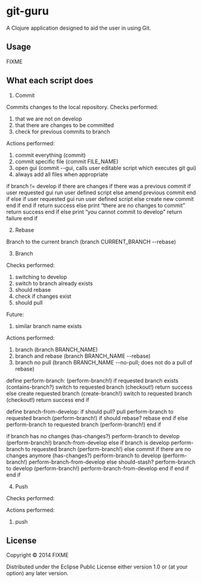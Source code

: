# git-guru

A Clojure application designed to aid the user in using Git.

## Usage

FIXME

## What each script does

1. Commit

Commits changes to the local repository. Checks performed:

1. that we are not on develop
2. that there are changes to be committed
3. check for previous commits to branch

Actions performed:

1. commit everything (commit)
2. commit specific file (commit FILE_NAME)
3. open gui (commit --gui, calls user editable script which executes git gui)
4. always add all files when appropriate

if branch != develop
	if there are changes
		if there was a previous commit
			if user requested gui
				run user defined script
			else
				amend previous commit
			end if
		else
			if user requested gui
				run user defined script
			else
				create new commit
			end if
		end if
		return success
	else
		print “there are no changes to commit”
		return success
	end if
else
	print “you cannot commit to develop”
	return failure
end if

2. Rebase

Branch to the current branch
(branch CURRENT_BRANCH --rebase)

3. Branch

Checks performed:

1. switching to develop
2. switch to branch already exists
3. should rebase
4. check if changes exist
5. should pull

Future:

1. similar branch name exists

Actions performed:

1. branch (branch BRANCH_NAME)
2. branch and rebase (branch BRANCH_NAME --rebase)
3. branch no pull (branch BRANCH_NAME --no-pull; does not do a pull of rebase)

define perform-branch: (perform-branch!)
	if requested branch exists (contains-branch?)
		switch to requested branch (checkout!)
		return success
	else
		create requested branch (create-branch!)
		switch to requested branch (checkout!)
		return success
	end if

define branch-from-develop:
	if should pull?
		pull
		perform-branch to requested branch (perform-branch!)
		if should rebase?
			rebase
		end if
	else
		perform-branch to requested branch (perform-branch!)
	end if

if branch has no changes (has-changes?)
	perform-branch to develop (perform-branch!)
	branch-from-develop
else
	if branch is develop
		perform-branch to requested branch (perform-branch!)
  else
	  commit
		if there are no changes anymore (has-changes?)
			perform-branch to develop (perform-branch!)
			perform-branch-from-develop
		else
			should-stash?
			perform-branch to develop (perform-branch!)
			perform-branch-from-develop
		end if
	end if
end if

4. Push

Checks performed:



Actions performed:

1. push

## License

Copyright © 2014 FIXME

Distributed under the Eclipse Public License either version 1.0 or (at
your option) any later version.
